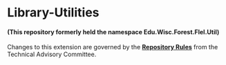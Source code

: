 # Library-Utilities
#### (This repository formerly held the namespace Edu.Wisc.Forest.Flel.Util)

Changes to this extension are governed by the [**Repository Rules**](https://sites.google.com/site/landismodel/developers/developers-blog/repositoryrulesfromthetechnicaladvisorycommittee) from the Technical Advisory Committee.
